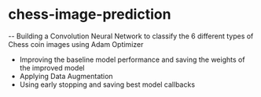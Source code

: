 # chess-image-prediction
-- Building a Convolution Neural Network to classify the 6 different types of Chess coin images using Adam Optimizer
- Improving the baseline model performance and saving the weights of the improved model
- Applying Data Augmentation 
- Using early stopping and saving best model callbacks
